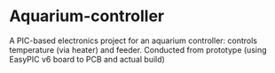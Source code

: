 Aquarium-controller
===================

A PIC-based electronics project for an aquarium controller: controls temperature (via heater) and feeder. Conducted from prototype (using EasyPIC v6 board to PCB and actual build)
